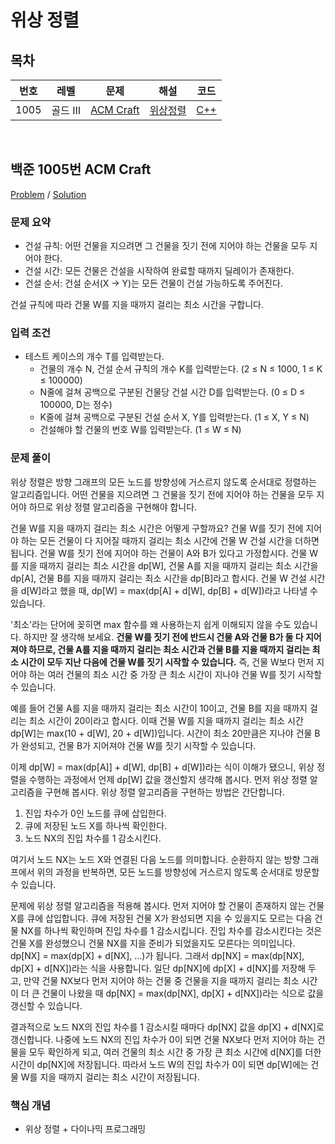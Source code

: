 # 위상 정렬

## 목차

<table>
<thead>
  <tr>
    <th>번호</th>
    <th>레벨</th>
    <th>문제</th>
    <th>해설</th>
    <th>코드</th>
  </tr>
</thead>
<tbody>
  <!-- 문제번호 순으로 정렬한다. -->
  <!--
  <tr>
    <td>번호</td>
    <td>레벨</td>
    <td><a href="문제링크">문제제목</a></td>
    <td><a href="해설링크">알고리즘분류</a></td>
    <td><a href="코드링크">C++</a></td>
  </tr>
  -->
  <tr>
    <td>1005</td>
    <td>골드 Ⅲ</td>
    <td><a href="https://www.acmicpc.net/problem/1005">ACM Craft</a></td>
    <td><a href="#boj1005">위상정렬</td>
    <td><a href="boj1005.cpp">C++</a></td>
  </tr>
</tbody>
</table>

<br>

## <a id="boj1005">백준 1005번 ACM Craft</a>

[Problem](https://www.acmicpc.net/problem/1005) / [Solution](boj1005.cpp)

### 문제 요약

- 건설 규칙: 어떤 건물을 지으려면 그 건물을 짓기 전에 지어야 하는 건물을 모두 지어야 한다.
- 건설 시간: 모든 건물은 건설을 시작하여 완료할 때까지 딜레이가 존재한다.
- 건설 순서: 건설 순서(X → Y)는 모든 건물이 건설 가능하도록 주어진다.

건설 규칙에 따라 건물 W를 지을 때까지 걸리는 최소 시간을 구합니다.

### 입력 조건

- 테스트 케이스의 개수 T를 입력받는다.
  - 건물의 개수 N, 건설 순서 규칙의 개수 K를 입력받는다. (2 ≤ N ≤ 1000, 1 ≤ K ≤ 100000)
  - N줄에 걸쳐 공백으로 구분된 건물당 건설 시간 D를 입력받는다. (0 ≤ D ≤ 100000, D는 정수)
  - K줄에 걸쳐 공백으로 구분된 건설 순서 X, Y를 입력받는다. (1 ≤ X, Y ≤ N)
  - 건설해야 할 건물의 번호 W를 입력받는다. (1 ≤ W ≤ N)

### 문제 풀이

위상 정렬은 방향 그래프의 모든 노드를 방향성에 거스르지 않도록 순서대로 정렬하는 알고리즘입니다. 어떤 건물을 지으려면 그 건물을 짓기 전에 지어야 하는 건물을 모두 지어야 하므로 위상 정렬 알고리즘을 구현해야 합니다.

건물 W를 지을 때까지 걸리는 최소 시간은 어떻게 구할까요? 건물 W를 짓기 전에 지어야 하는 모든 건물이 다 지어질 때까지 걸리는 최소 시간에 건물 W 건설 시간을 더하면 됩니다. 건물 W를 짓기 전에 지어야 하는 건물이 A와 B가 있다고 가정합시다. 건물 W를 지을 때까지 걸리는 최소 시간을 dp[W], 건물 A를 지을 때까지 걸리는 최소 시간을 dp[A], 건물 B를 지을 때까지 걸리는 최소 시간을 dp[B]라고 합시다. 건물 W 건설 시간을 d[W]라고 했을 때, dp[W] = max(dp[A] + d[W], dp[B] + d[W])라고 나타낼 수 있습니다.

'최소'라는 단어에 꽂히면 max 함수를 왜 사용하는지 쉽게 이해되지 않을 수도 있습니다. 하지만 잘 생각해 보세요. **건물 W를 짓기 전에 반드시 건물 A와 건물 B가 둘 다 지어져야 하므로, 건물 A를 지을 때까지 걸리는 최소 시간과 건물 B를 지을 때까지 걸리는 최소 시간이 모두 지난 다음에 건물 W를 짓기 시작할 수 있습니다.** 즉, 건물 W보다 먼저 지어야 하는 여러 건물의 최소 시간 중 가장 큰 최소 시간이 지나야 건물 W를 짓기 시작할 수 있습니다.

예를 들어 건물 A를 지을 때까지 걸리는 최소 시간이 10이고, 건물 B를 지을 때까지 걸리는 최소 시간이 20이라고 합시다. 이때 건물 W를 지을 때까지 걸리는 최소 시간 dp[W]는 max(10 + d[W], 20 + d[W])입니다. 시간이 최소 20만큼은 지나야 건물 B가 완성되고, 건물 B가 지어져야 건물 W를 짓기 시작할 수 있습니다.

이제 dp[W] = max(dp[A]] + d[W], dp[B] + d[W])라는 식이 이해가 됐으니, 위상 정렬을 수행하는 과정에서 언제 dp[W] 값을 갱신할지 생각해 봅시다. 먼저 위상 정렬 알고리즘을 구현해 봅시다. 위상 정렬 알고리즘을 구현하는 방법은 간단합니다.

1. 진입 차수가 0인 노드를 큐에 삽입한다.
2. 큐에 저장된 노드 X를 하나씩 확인한다.
3. 노드 NX의 진입 차수를 1 감소시킨다.

여기서 노드 NX는 노드 X와 연결된 다음 노드를 의미합니다. 순환하지 않는 방향 그래프에서 위의 과정을 반복하면, 모든 노드를 방향성에 거스르지 않도록 순서대로 방문할 수 있습니다.

문제에 위상 정렬 알고리즘을 적용해 봅시다. 먼저 지어야 할 건물이 존재하지 않는 건물 X를 큐에 삽입합니다. 큐에 저장된 건물 X가 완성되면 지을 수 있을지도 모르는 다음 건물 NX를 하나씩 확인하며 진입 차수를 1 감소시킵니다. 진입 차수를 감소시킨다는 것은 건물 X를 완성했으니 건물 NX를 지을 준비가 되었을지도 모른다는 의미입니다. dp[NX] = max(dp[X] + d[NX], …)가 됩니다. 그래서 dp[NX] = max(dp[NX], dp[X] + d[NX])라는 식을 사용합니다. 일단 dp[NX]에 dp[X] + d[NX]를 저장해 두고, 만약 건물 NX보다 먼저 지어야 하는 건물 중 건물을 지을 때까지 걸리는 최소 시간이 더 큰 건물이 나왔을 때 dp[NX] = max(dp[NX], dp[X] + d[NX])라는 식으로 값을 갱신할 수 있습니다.

결과적으로 노드 NX의 진입 차수를 1 감소시킬 때마다 dp[NX] 값을 dp[X] + d[NX]로 갱신합니다. 나중에 노드 NX의 진입 차수가 0이 되면 건물 NX보다 먼저 지어야 하는 건물을 모두 확인하게 되고, 여러 건물의 최소 시간 중 가장 큰 최소 시간에 d[NX]를 더한 시간이 dp[NX]에 저장됩니다. 따라서 노드 W의 진입 차수가 0이 되면 dp[W]에는 건물 W를 지을 때까지 걸리는 최소 시간이 저장됩니다.

### 핵심 개념

- 위상 정렬 + 다이나믹 프로그래밍
